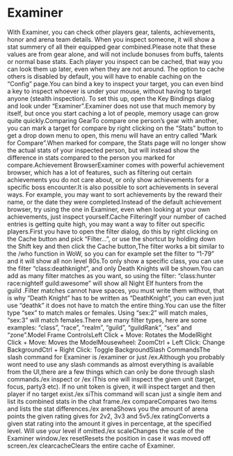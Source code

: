 # Examiner

With Examiner, you can check other players gear, talents, achievements, honor and arena team details. When you inspect someone, it will show a stat summery of all their equipped gear combined.Please note that these values are from gear alone, and will not include bonuses from buffs, talents or normal base stats. Each player you inspect can be cached, that way you can look them up later, even when they are not around. The option to cache others is disabled by default, you will have to enable caching on the “Config” page.You can bind a key to inspect your target, you can even bind a key to inspect whoever is under your mouse, without having to target anyone (stealth inspection). To set this up, open the Key Bindings dialog and look under “Examiner”.Examiner does not use that much memory by itself, but once you start caching a lot of people, memory usage can grow quite quickly.Comparing GearTo compare one person’s gear with another, you can mark a target for compare by right clicking on the “Stats” button to get a drop down menu to open, this menu will have an entry called “Mark for Compare”.When marked for compare, the Stats page will no longer show the actual stats of your inspected person, but will instead show the difference in stats compared to the person you marked for compare.Achievement BrowserExaminer comes with powerful achievement browser, which has a lot of features, such as filtering out certain achievements you do not care about, or only show achievements for a specific boss encounter.It is also possible to sort achievements in several ways. For example, you may want to sort achievements by the reward their name, or the date they were completed.Instead of the default achievement browser, try using the one in Examiner, even when looking at your own achievements, just inspect yourself.Cache FilteringIf your number of cached entries is getting quite high, you may want a way to filter out specific players.First you have to open the filter dialog, do this by right clicking on the Cache button and pick “Filter…”, or use the shortcut by holding down the Shift key and then click the Cache button,The filter works a bit similar to the /who function in WoW, so you can for example set the filter to “1-79” and it will show all non level 80s.To only show a specific class, you can use the filter “class:deathknight”, and only Death Knights will be shown.You can add as many filter matches as you want, so using the filter: “class:hunter race:nightelf guild:awesome” will show all Night Elf hunters from the guild .Filter matches cannot have spaces, you must write them without, that is why “Death Knight” has to be written as “DeathKnight”, you can even just use “deathk” it does not have to match the entire thing.You can use the filter type “sex” to match males or females. Using “sex:2” will match males, “sex:3” will match females.There are many filter types, here are some examples: “class”, “race”, “realm”, “guild”, “guildRank”, “sex” and “zone”.Model Frame ControlsLeft Click + Move: Rotates the ModelRight Click + Move: Moves the ModelMousewheel: ZoomCtrl + Left Click: Change BackgroundCtrl + Right Click: Toggle BackgroundSlash CommandsThe slash command for Examiner is /examiner or just /ex.Although you probably wont need to use any slash commands as almost everything is available from the UI,there are a few things which can only be done through slash commands./ex inspect or /ex iThis one will inspect the given unit (target, focus, party3 etc). If no unit token is given, it will inspect target and then player if no target exist./ex siThis command will scan just a single item and list its combined stats in the chat frame./ex compareCompares two items and lists the stat differences./ex arenaShows you the amount of arena points the given rating gives for 2v2, 3v3 and 5v5./ex ratingConverts a given stat rating into the amount it gives in percentage, at the specified level. Will use your level if omitted./ex scaleChanges the scale of the Examiner window./ex resetResets the position in case it was moved off screen./ex clearcacheClears the entire cache of Examiner.
